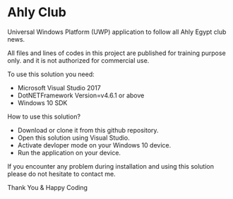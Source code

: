 # Ahly Club
Universal Windows Platform (UWP) application to follow all Ahly Egypt club news.

All files and lines of codes in this project are published for training purpose only. and it is not authorized for commercial use.

To use this solution you need:
- Microsoft Visual Studio 2017
- DotNETFramework Version=v4.6.1 or above
- Windows 10 SDK

How to use this solution?
- Download or clone it from this github repository.
- Open this solution using Visual Studio.
- Activate devloper mode on your Windows 10 device.
- Run the application on your device.

If you encounter any problem during installation and using this solution please do not hesitate to contact me.

Thank You & Happy Coding
